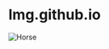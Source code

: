 # Img.github.io
![Horse](https://user-images.githubusercontent.com/121356311/222710476-fdccee09-506e-4860-b88f-8328bc0e1fe4.jpg)
